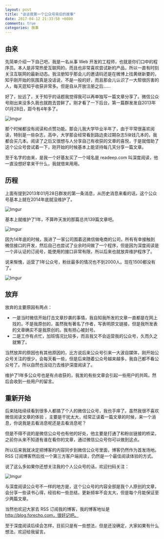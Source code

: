 ```yaml
---
layout: post
title: "谈谈我第一个公众号背后的故事"
date: 2017-04-12 21:33:58 +0800
comments: true
categories: 故事
---
```

## 由来

先简单介绍一下自己吧，我是一名从事 Web 开发的工程师，也就是你们口中的程序员。本人是非常热爱互联网的，而且也非常喜欢尝试新的产品，所以一直有时刻关注互联网的最新动态。我注册知乎那会儿的邀请码还是在微博上找黄继新要的，知乎刚开始的氛围真是没话说，不是一般的好，而且那会儿认识了一大帮很厉害的人，每天逛知乎收获非常多。但是自从开放注册之后……

好了，扯远了，关于知乎的话题我觉得我可以再单独写一篇文章分享了。微信公众号刚出来没多久我也就跑去尝鲜了。刚才看了一下后台，第一篇群发发自2013年01月28日，距今有4年多了。

![Imgur](http://i.imgur.com/70rp2D2l.png)

<!--more-->

那个时候都没有阅读和点赞功能。那会儿我大学毕业半年了，由于平常很喜欢阅读，特别是一些杂志，高中，大学那会经常看到路边卖过期杂志5块钱几本的，我都会买几本。阅读了之后又很想与人分享自己有收获的文章的喜悦，于是就借助了这个公众号尝试着一下，刚开始的时候基本上能坚持每几天分享一篇文章。

至于名字的由来，是我一个好基友买了一个域名是 readeep.com 叫深度阅读，他一直没想好拿来干什么，我就借来用用。

## 历程

上面有提到2013年01月28日群发的第一条消息，从历史消息来看的话，这个公众号基本上就在2014年底就没维护了。

![Imgur](http://i.imgur.com/JmdwU4tl.png)

基本上就维护了1年，不算昨天发的那篇总共139篇文章吧。

![Imgur](http://i.imgur.com/CDqabCpl.png)

因为14年底的时候，我进了一家公司围着这微信做电商的公司，所有有幸接触到微信接口的开发，然后自己也尝试了业余时间做了一个程序，但是因为深度阅读是一个非认证的订阅号，能使用的接口非常有限，所以后来也就放弃维护程序了。

说来惭愧，运营了1年公众号，粉丝最多的情况也不到2000人。现在1500都没有了。

![Imgur](http://i.imgur.com/azzoqD7l.png)

## 放弃

放弃的主要原因有两点：

- 一是当时微信开始打击文章抄袭的事情，我自知我所发的文章一直都是在网上找的，不是我原创的，虽然我有著名了作者，写表明原文链接，但是我所发表的文章确实不是我原创的。我有担心被封号。
- 二是工作有点忙，加班情况比较多，而且我又不会运营我的公众号，久而久之就懒了。

当然放弃的原因也有其他原因的，比方说后来公众号引来一大波自媒体，刚开始公众号关注的很少，会每天看一些，但是后来随着公众号越来越多，我自己都不看公众号了。所以自然也没动力去维护深度阅读了。

维护了1年多公众号也是有点收获的，我发的有些文章会引起一些用户的共鸣，然后会收到一些用户的留言。

## 重新开始

后来陆陆续续看到很多人都搞了个人的微信公众号，我也手痒了。虽然我很不喜欢微信阅读文章的体验 ，主要是干扰太大，经常正读着一篇文章的时候，来一个消息，你说我是去看消息呢还是去看消息呢？

但是不得不说的是微信公众号也有他的好处，他主要是打通了和粉丝链接的桥梁，之前你从来不知道有谁在看你的文章，通过微信公众号你可以做到这点。

所以后来我就决定把博客的内容同步到微信公众号里面，博客仍然作为首发场地。RSS 订阅博客然后找一个第三方客户端阅读，仍然是一个最佳阅读体验的方式。

说了这么多如果你还想关注我的个人公众号的话，欢迎扫码关注：

![Imgur](http://i.imgur.com/J2ZeYYUl.jpg)

与深度阅读公众号不一样的地方是，这个公众号的内容全部是我个人原创的文章，会分享一些读书心得，经验和一些总结，更新频率不会太大，但是每个月能保证至少两篇文章。

当然也欢迎大家去 RSS 订阅我的博客，我的博客地址是 http://blog.forecho.com，很好记吧。

至于深度阅读后续会怎样，目前只是有一些想法，但是还没确定，大家如果有什么想法，欢迎给我留言。
